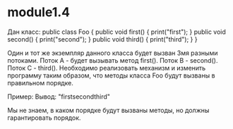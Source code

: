 # module1.4
Дан класс:
public class Foo {
  public void first() { print("first"); }
  public void second() { print("second"); }
  public void third() { print("third"); }
}

Один и тот же экземпляр данного класса будет вызван 3мя разными потоками. Поток А - будет вызывать метод first(). Поток B - second(). Поток С - third(). 
Необходимо реализовать механизм и изменить программу таким образом, что методы класса Foo будут вызваны в правильном порядке.
 
Пример:
Вывод: "firstsecondthird"

Мы не знаем, в каком порядке будут вызваны методы, но должны гарантировать порядок.
